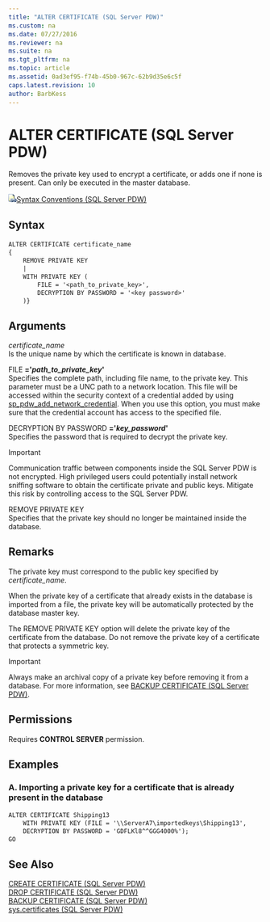 ```yaml
---
title: "ALTER CERTIFICATE (SQL Server PDW)"
ms.custom: na
ms.date: 07/27/2016
ms.reviewer: na
ms.suite: na
ms.tgt_pltfrm: na
ms.topic: article
ms.assetid: 0ad3ef95-f74b-45b0-967c-62b9d35e6c5f
caps.latest.revision: 10
author: BarbKess
---
```

# ALTER CERTIFICATE (SQL Server PDW)
Removes the private key used to encrypt a certificate, or adds one if none is present. Can only be executed in the master database.  
  
![Topic link icon](../../mpp/sqlpdw/media/Topic_Link.gif "Topic_Link")[Syntax Conventions &#40;SQL Server PDW&#41;](../../mpp/sqlpdw/syntax-conventions-sql-server-pdw.md)  
  
## Syntax  
  
```  
ALTER CERTIFICATE certificate_name   
{  
    REMOVE PRIVATE KEY  
    |  
    WITH PRIVATE KEY (   
        FILE = '<path_to_private_key>',  
        DECRYPTION BY PASSWORD = '<key password>'  
    )}  
```  
  
## Arguments  
*certificate_name*  
Is the unique name by which the certificate is known in database.  
  
FILE **='***path_to_private_key***'**  
Specifies the complete path, including file name, to the private key. This parameter must be a UNC path to a network location. This file will be accessed within the security context of a credential added by using [sp_pdw_add_network_credential](../../mpp/sqlpdw/sp-pdw-add-network-credentials-sql-server-pdw.md). When you use this option, you must make sure that the credential account has access to the specified file.  
  
DECRYPTION BY PASSWORD **='***key_password***'**  
Specifies the password that is required to decrypt the private key.  
  
> [!IMPORTANT]  
> Communication traffic between components inside the SQL Server PDW is not encrypted. High privileged users could potentially install network sniffing software to obtain the certificate private and public keys. Mitigate this risk by controlling access to the SQL Server PDW.  
  
REMOVE PRIVATE KEY  
Specifies that the private key should no longer be maintained inside the database.  
  
## Remarks  
The private key must correspond to the public key specified by *certificate_name*.  
  
When the private key of a certificate that already exists in the database is imported from a file, the private key will be automatically protected by the database master key.  
  
The REMOVE PRIVATE KEY option will delete the private key of the certificate from the database. Do not remove the private key of a certificate that protects a symmetric key.  
  
> [!IMPORTANT]  
> Always make an archival copy of a private key before removing it from a database. For more information, see [BACKUP CERTIFICATE &#40;SQL Server PDW&#41;](../../mpp/sqlpdw/backup-certificate-sql-server-pdw.md).  
  
## Permissions  
Requires **CONTROL SERVER** permission.  
  
## Examples  
  
### A. Importing a private key for a certificate that is already present in the database  
  
```  
ALTER CERTIFICATE Shipping13   
    WITH PRIVATE KEY (FILE = '\\ServerA7\importedkeys\Shipping13',  
    DECRYPTION BY PASSWORD = 'GDFLKl8^^GGG4000%');  
GO  
```  
  
## See Also  
[CREATE CERTIFICATE &#40;SQL Server PDW&#41;](../../mpp/sqlpdw/create-certificate-sql-server-pdw.md)  
[DROP CERTIFICATE &#40;SQL Server PDW&#41;](../../mpp/sqlpdw/drop-certificate-sql-server-pdw.md)  
[BACKUP CERTIFICATE &#40;SQL Server PDW&#41;](../../mpp/sqlpdw/backup-certificate-sql-server-pdw.md)  
[sys.certificates &#40;SQL Server PDW&#41;](../../mpp/sqlpdw/sys-certificates-sql-server-pdw.md)  
  
